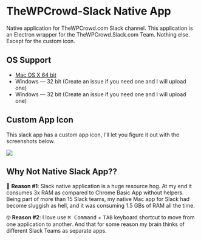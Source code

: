 # TheWPCrowd-Slack Native App

Native application for TheWPCrowd.com Slack channel. This application is an Electron wrapper for the TheWPCrowd.Slack.com Team. Nothing else. Except for the custom icon.


## OS Support

- [Mac OS X 64 bit](https://github.com/ahmadawais/TheWPCrowd-Slack/tree/master/TheWPCrowd%20Slack-darwin-x64)
- Windows — 32 bit (Create an issue if you need one and I will upload one)
- Windows — 32 bit (Create an issue if you need one and I will upload one)

## Custom App Icon

This slack app has a custom app icon, I'll let you figure it out with the screenshots below.

![](https://i.imgur.com/YH8Gew6.png)


## Why Not Native Slack App??

💯 **Reason #1**: Slack native application is a huge resource hog. At my end it consumes 3x RAM as compared to Chrome Basic App without helpers. Being part of more than 15 Slack teams, my native Mac app for Slack had become sluggish as hell, and it was consuming 1.5 GBs of RAM all the time.

🤓 **Reason #2**: I love use <kbd>⌘ Command</kbd> + <kbd>TAB</kbd> keyboard shortcut to move from one application to another. And that for some reason my brain thinks of different Slack Teams as separate apps. 



